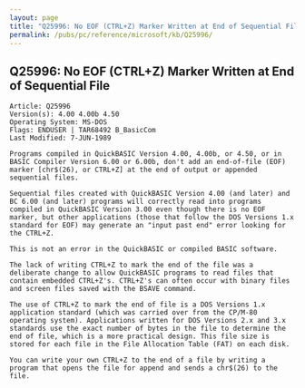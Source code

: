 ```yaml
---
layout: page
title: "Q25996: No EOF (CTRL+Z) Marker Written at End of Sequential File"
permalink: /pubs/pc/reference/microsoft/kb/Q25996/
---
```


## Q25996: No EOF (CTRL+Z) Marker Written at End of Sequential File

	Article: Q25996
	Version(s): 4.00 4.00b 4.50
	Operating System: MS-DOS
	Flags: ENDUSER | TAR68492 B_BasicCom
	Last Modified: 7-JUN-1989
	
	Programs compiled in QuickBASIC Version 4.00, 4.00b, or 4.50, or in
	BASIC Compiler Version 6.00 or 6.00b, don't add an end-of-file (EOF)
	marker [chr$(26), or CTRL+Z] at the end of output or appended
	sequential files.
	
	Sequential files created with QuickBASIC Version 4.00 (and later) and
	BC 6.00 (and later) programs will correctly read into programs
	compiled in QuickBASIC Version 3.00 even though there is no EOF
	marker, but other applications (those that follow the DOS Versions 1.x
	standard for EOF) may generate an "input past end" error looking for
	the CTRL+Z.
	
	This is not an error in the QuickBASIC or compiled BASIC software.
	
	The lack of writing CTRL+Z to mark the end of the file was a
	deliberate change to allow QuickBASIC programs to read files that
	contain embedded CTRL+Z's. CTRL+Z's can often occur with binary files
	and screen files saved with the BSAVE command.
	
	The use of CTRL+Z to mark the end of file is a DOS Versions 1.x
	application standard (which was carried over from the CP/M-80
	operating system). Applications written for DOS Versions 2.x and 3.x
	standards use the exact number of bytes in the file to determine the
	end of file, which is a more practical design. This file size is
	stored for each file in the File Allocation Table (FAT) on each disk.
	
	You can write your own CTRL+Z to the end of a file by writing a
	program that opens the file for append and sends a chr$(26) to the
	file.
